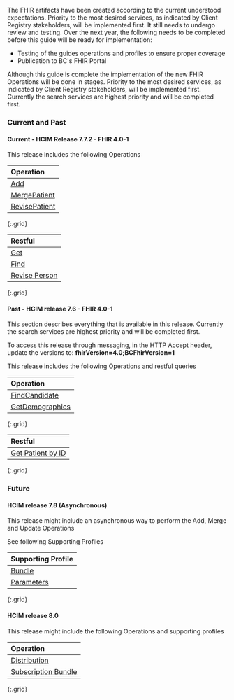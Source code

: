 

The FHIR artifacts have been created according to the current understood expectations. Priority to the most desired services, as indicated by Client Registry stakeholders, will be implemented first. It still needs to undergo review and testing. Over the next year, the following needs to be completed before this guide will be ready for implementation:

* Testing of the guides operations and profiles to ensure proper coverage
* Publication to BC's FHIR Portal

Although this guide is complete the implementation of the new FHIR Operations will be done in stages.  Priority to the most desired services, as indicated by Client Registry stakeholders, will be implemented first.  Currently the search services are highest priority and will be completed first.

### Current and Past

#### Current - HCIM Release 7.7.2 - FHIR 4.0-1

This release includes the following Operations

Operation |
:--- |
[Add](OperationDefinition-bc-patient-add.html) |
[MergePatient](OperationDefinition-bc-patient-merge.html) |
[RevisePatient](OperationDefinition-bc-patient-revise.html) |
{:.grid}

Restful |
:--- |
[Get](restful.html#restful-get) |
[Find](restful.html#restful-find) |
[Revise Person](restful.html#restful-revise-person) |
{:.grid}

#### Past - HCIM release 7.6 - FHIR 4.0-1 

This section describes everything that is available in this release. Currently the search services are highest priority and will be completed first.

To access this release through messaging, in the HTTP Accept header, update the versions to:
<b> fhirVersion=4.0;BCFhirVersion=1 </b>

This release includes the following Operations and restful queries

Operation |
:--- |
[FindCandidate](OperationDefinition-bc-patient-find-candidates.html) |
[GetDemographics](OperationDefinition-bc-patient-get-demographics.html) |
{:.grid}

Restful |
:--- |
[Get Patient by ID](StructureDefinition-bc-patient.html) |
{:.grid}

### Future

#### HCIM release 7.8 (Asynchronous)

This release might include an asynchronous way to perform the Add, Merge and Update Operations

See following Supporting Profiles

Supporting Profile |
:--- |
[Bundle](StructureDefinition-bc-async-ack-response-bundle.html) |
[Parameters](StructureDefinition-bc-metadata-parameter-async-response.html) |
{:.grid}

#### HCIM release 8.0

This release might include the following Operations and supporting profiles

Operation |
:--- |
[Distribution](CodeSystem-bc-client-registry-patient-change-notification-events.html) |
[Subscription Bundle](StructureDefinition-bc-subscription-notification-bundle.html) |
{:.grid}







